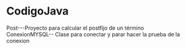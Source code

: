 # CodigoJava
Post---Proyecto para calcular el postfijo de un término<br>
ConexionMYSQL-- Clase para conectar y parar hacer la prueba de la conexion
